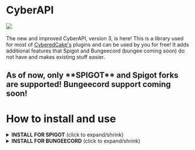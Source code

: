 # CyberAPI
[![](https://jitpack.io/v/CyberedCake/CyberAPI.svg)](https://jitpack.io/#CyberedCake/CyberAPI)
<br> <br>
The new and improved CyberAPI, version 3, is here! This is a library used for most of [CyberedCake's](https://github.com/CyberedCake) plugins and can be used by you for free! It adds additional features that Spigot and Bungeecord (bungee coming soon) do not have and makes existing stuff easier.

## As of now, only \*\*SPIGOT\*\* and Spigot forks are supported! Bungeecord support coming soon!

# How to install and use

<details>
  <summary><b>INSTALL FOR SPIGOT</b> (click to expand/shrink)</summary>

## Installation - Spigot
### (It is recommended that you use [PaperSpigot](https://papermc.io/) instead of Spigot, but Spigot is still supported and PaperSpigot works on the 'spigot' portion of the library!)
    
<details>
  <summary><b>INSTALL WITH GRADLE [RECOMMENDED]</b> (click to expand/shrink)</summary>

Step 1) Include the below code in your build.gradle "repositories" section.
```gradle
		repositories {
			...
			maven { url 'https://jitpack.io' }
		}
```

Step 2) Include the below code in your build.gradle "dependencies" and replace "VERSION" with the latest version that you see here: [![](https://jitpack.io/v/CyberedCake/CyberAPI.svg)](https://jitpack.io/#CyberedCake/CyberAPI)
```gradle
	dependencies {
	        ...
	        implementation 'com.github.CyberedCake.CyberAPI:spigot:VERSION'
	}
```

Step 3) Reload your gradle project and follow the usage instructions below.
</details>
    
<details>
  <summary><b>INSTALL WITH MAVEN</b> (click to expand/shrink)</summary>

Step 1) Include the below code in your pom.xml "repositories" section.
```maven
	<repositories>
	    ...
		<repository>
		    <id>jitpack.io</id>
		    <url>https://jitpack.io</url>
		</repository>
	</repositories>
```

Step 2) Include the below code in your pom.xml as a "dependency" and replace "VERSION" with the latest version that you see here: [![](https://jitpack.io/v/CyberedCake/CyberAPI.svg)](https://jitpack.io/#CyberedCake/CyberAPI)
```maven
    <dependencies>
    	<dependency>
            <groupId>com.github.CyberedCake.CyberAPI</groupId>
            <artifactId>spigot</artifactId>
            <version>VERSION</version>
	    </dependency>
    </dependencies>
```

Step 3) Reload your maven project and follow the usage instructions below.
</details>

## How to use - Spigot
To use CyberAPI, write this in your main onEnable method:

```java
import net.cybercake.cyberapi.CyberAPI;
import net.cybercake.cyberapi.settings.Settings;

public class MainClass extends CyberAPI { // you must extend CyberAPI

    @Override
    public void onEnable() {
        startCyberAPI( // this method will start CyberAPI and is **required** to be the first thing in your onEnable() method
                new Settings()
                        // put your settings here, usually in the form of .<setting>(<value>)
                        .build() // build once you have changed the settings you want
        );
        
        // now you have access to everything CyberAPI!
        // the official website for the javadocs will be coming soon, but it's not here yet!
        // have fun!
    }

}
```

</details>

<details>
  <summary><b>INSTALL FOR BUNGEECORD</b> (click to expand/shrink)</summary>

## Coming soon!
</details>
